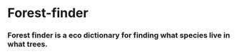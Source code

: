 # Forest-finder
### Forest finder is a eco dictionary for finding what species live in what trees. 

